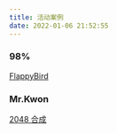 ```yaml
---
title: 活动案例
date: 2022-01-06 21:52:55
---
```


### 98%

[FlappyBird](https://www.aichaos.cn/98Percent/FlappyBird/released/index.html)

### Mr.Kwon

[2048 合成](https://www.aichaos.cn/MrKwon/released/index.html)

